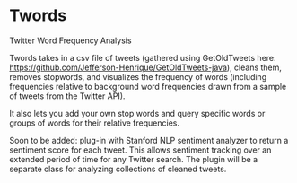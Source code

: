 # Twords

Twitter Word Frequency Analysis

Twords takes in a csv file of tweets (gathered using GetOldTweets here: https://github.com/Jefferson-Henrique/GetOldTweets-java), 
cleans them, removes stopwords, and visualizes the frequency of words (including frequencies relative to background word frequencies drawn from a sample of tweets from the Twitter API). 

It also lets you add your own stop words and query specific words or groups of words for their relative frequencies. 

Soon to be added: plug-in with Stanford NLP sentiment analyzer to return a sentiment score for each tweet. This allows sentiment tracking over an extended period of time for any Twitter search. The plugin will be a separate class for analyzing collections of cleaned tweets. 
